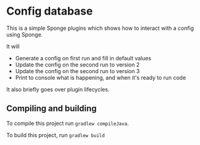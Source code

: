 # Config database

This is a simple Sponge plugins which shows how to interact with a config using Sponge.

It will
* Generate a config on first run and fill in default values
* Update the config on the second run to version 2
* Update the config on the second run to version 3
* Print to console what is happening, and when it's ready to run code

It also briefly goes over plugin lifecycles.

## Compiling and building
To compile this project run `gradlew compileJava`.

To build this project, run `gradlew build`